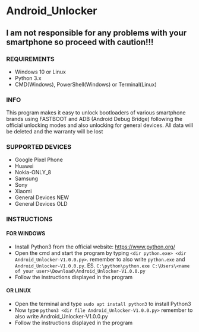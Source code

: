 # Android_Unlocker
## I am not responsible for any problems with your smartphone so proceed with caution!!!
### REQUIREMENTS
- Windows 10 or Linux
- Python 3.x
- CMD(Windows), PowerShell(Windows) or Terminal(Linux)
### INFO
This program makes it easy to unlock bootloaders of various smartphone brands using FASTBOOT and ADB (Android Debug Bridge) following the official unlocking modes and also unlocking for general devices.
All data will be deleted and the warranty will be lost
### SUPPORTED DEVICES
- Google Pixel Phone
- Huawei
- Nokia-ONLY_8
- Samsung
- Sony
- Xiaomi
- General Devices NEW
- General Devices OLD
### INSTRUCTIONS
#### FOR WINDOWS
- Install Python3 from the official website: https://www.python.org/
- Open the cmd and start the program by typing `<dir python.exe> <dir Android_Unlocker-V1.0.0.py>`. remember to also write `python.exe` and `Android_Unlocker-V1.0.0.py`. ES. `C:\python\python.exe C:\Users\<name of your user>\Download\Android_Unlocker-V1.0.0.py`
- Follow the instructions displayed in the program
#### OR LINUX
- Open the terminal and type `sudo apt install python3` to install Python3
- Now type `python3 <dir file Android_Unlocker-V1.0.0.py>` remember to also write Android_Unlocker-V1.0.0.py
- Follow the instructions displayed in the program
